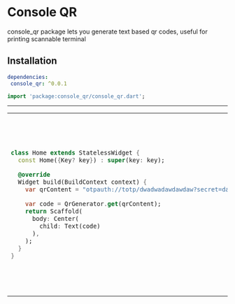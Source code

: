 
# Console QR

console_qr package lets you generate text based qr codes, useful for printing scannable terminal

## Installation

 ```yaml
dependencies:
  console_qr: ^0.0.1
```
```dart
import 'package:console_qr/console_qr.dart';
```



<hr>

<table>
<tr>
<td>

```dart
class Home extends StatelessWidget {
  const Home({Key? key}) : super(key: key);

  @override
  Widget build(BuildContext context) {
    var qrContent = "otpauth://totp/dwadwadawdawdaw?secret=dawdawdawdadawdawdawdadawdawdawdadawdawdawdadawdawdawdadawdawdawda&issuer=dwadawdawdawd";

    var code = QrGenerator.get(qrContent);
    return Scaffold(
      body: Center(
        child: Text(code)
      ),
    );
  }
}
```

</td>
<td>
<p>
▄▄▄▄▄▄z▄▄▄▄▄▄▄▄▄▄▄▄▄▄▄▄▄▄▄▄▄▄▄▄▄▄▄▄▄▄▄▄▄▄▄▄▄
█ ▄▄▄▄▄ █▀█▄▀    █▀ ▄█   ▀▀  ▀▀ ▄▀█ ▄▄▄▄▄ █
█ █   █ █▄▀▄▄▄ ▀ █▄ ▀▄█▀▄██ ▀▀▄ ▀██ █   █ █
█ █▄▄▄█ █ ▀█▄  ▄▀██▄▀█▀ ▄█    █ ▀██ █▄▄▄█ █
█▄▄▄▄▄▄▄█ ▀ █▄█▄▀▄▀ █▄▀ █ █ ▀ ▀▄▀ █▄▄▄▄▄▄▄█
█ ▄▀▄▀▀▄▄▀█▀▄▀ ▄█▀▀██▀ █▄█  █ ▀▀█▀█ ▄▄▀▄ ▀█
█▄▀ ▀▄ ▄█▄▄███ ▄▀▄█ ▄█ ▀█  ▀█ █ ▄█ █ ▀▄  ██
█▀ ▄▀▀▄▄▄▀▄▀  █ █▄ ▀▀  ██▄▄██▄ ▀▀▀ ▄████▄▄█
█▄▀▀▀ ▀▄▄▄▀▄█ ▀▀█▀ ██ ▀  █  ▀ ▀▀▀▄ ▄██▄█ ▄█
█▀  ▄▀ ▄█▀█▀  █▀█▀▄█▄█  ▀▀▀▄█ ▄█▄█ ▀██ ▀ ▀█
█▄ ▀ █▀▄ ▄█▀█▀ █▀▄ ▀██ ▄▀▀█ ▀▀ ▀█ █ ▄▀ ▄▄▄█
█▀ ▀▄▄▄▄▄█   █▀▄█▀▀██  ▀▄ ▄ █ ▀██▀▄ ██▄▄▄ █
█ █▄  █▄ ▀█▀██ ▀▀▄█  ▄  █ ▀█▀▄█  ▄▄ ▄▄▄ ▄▀█
███▀▄█ ▄▄▄  █▀▄██▄ ▀▀  ▀█ ▄▀█▄ █▀ ▄▄▀█▀█▄██
█ ▄▄▀▄▄▄▄█▄▀ █▀▀█▀ █▀▀▀▀▄▄  ▀  ██ ▄  ▀▄█▄▄█
█▄██▀ █▄▀█ ██  ▄█▀▄█▄▄ ▄▀ ▀▀█▀▄██▄ ▀▀█▀▀▀▀█
█▄█▄  ▀▄ ██▀▄ █ ▀▄ ▀█▀▀▀█▀▄ ▀▄▀███  █▄ ▄▄ █
█▄█▄▄█▄▄█   █ ▄ █▀▀█▄▀ █▄▀ ▄█ ▀█▀ ▄▄▄ ▄▄ ▀█
█ ▄▄▄▄▄ █▄  █ █▀▀▄█ ▄█▀ ▀█ ▀█ █ ▀ █▄█ ▄  ██
█ █   █ █▀ █▀████▄ ▀▀█ ██▀▄██▄ ▀█▄▄ ▄ ▀█▄▄█
█ █▄▄▄█ █▀▀▀ █  █▀ ███▀  █▀ █▀  ▀▀▄█ ▄▄▄ ▄█
▀▀▀▀▀▀▀▀▀▀▀▀▀▀▀▀▀▀▀▀▀▀▀▀▀▀▀▀▀▀▀▀▀▀▀▀▀▀▀▀▀▀▀
</p>
</td>
</tr>
</table>

